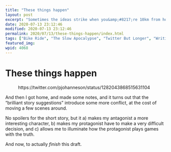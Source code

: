 ```yaml
---
title: "These things happen"
layout: post
excerpt: "Sometimes the ideas strike when you&amp;#8217;re 10km from home."
date: 2020-07-13 23:12:46
modified: 2020-07-13 23:12:46
permalink: 2020/07/13/these-things-happen/index.html
tags: ["Bike Ride", "The Slow Apocalypse", "Twitter But Longer", "Writing", "Writing"]
featured_img: 
wpid: 4068
---
```


# These things happen

<figure class="wp-block-embed-twitter wp-block-embed is-type-rich is-provider-twitter"><div class="wp-block-embed__wrapper">https://twitter.com/pjohanneson/status/1282043868515631104 </div></figure>And then I got home, and made some notes, and it turns out that the “brilliant story suggestions” introduce some more conflict, at the cost of moving a few scenes around.

No spoilers for the short story, but it a) makes my antagonist a more interesting character, b) makes my protagonist have to make a very difficult decision, and c) allows me to illuminate how the protagonist plays games with the truth.

And now, to actually *finish* this draft.